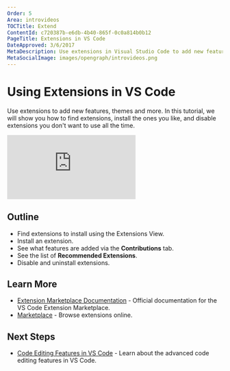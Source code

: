 ```yaml
---
Order: 5
Area: introvideos
TOCTitle: Extend
ContentId: c720387b-e6db-4b40-865f-0c0a814b0b12
PageTitle: Extensions in VS Code
DateApproved: 3/6/2017
MetaDescription: Use extensions in Visual Studio Code to add new features, themes, and more.
MetaSocialImage: images/opengraph/introvideos.png
---
```

# Using Extensions in VS Code

Use extensions to add new features, themes and more. In this tutorial, we will show you how to find extensions, install the ones you like, and disable extensions you don't want to use all the time.

<iframe src="https://www.youtube.com/embed/Fed01v3yYNE?rel=0&amp;disablekb=0&amp;modestbranding=1&amp;showinfo=0" frameborder="0" allowfullscreen></iframe>

## Outline

* Find extensions to install using the Extensions View.
* Install an extension.
* See what features are added via the **Contributions** tab.
* See the list of **Recommended Extensions**.
* Disable and uninstall extensions.

## Learn More

* [Extension Marketplace Documentation](/docs/editor/extension-gallery.md) - Official documentation for the VS Code Extension Marketplace.
* [Marketplace](https://marketplace.visualstudio.com/) - Browse extensions online.

## Next Steps

* [Code Editing Features in VS Code](/docs/introvideos/codeediting.md) - Learn about the advanced code editing features in VS Code.
